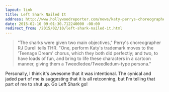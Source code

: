 ```yaml
---
layout: link
title: Left Shark Nailed It
address: http://www.hollywoodreporter.com/news/katy-perrys-choreographer-left-shark-769455
date: 2015-02-10 09:01:30.712240000 -08:00
redirect_from: /2015/02/10/left-shark-nailed-it.html
---
```


> "The sharks were given two main objectives," Perry's choreographer RJ Durell tells THR. "One, perform Katy's trademark moves to the 'Teenage Dream' chorus, which they both did perfectly; and two, to have loads of fun, and bring to life these characters in a cartoon manner, giving them a Tweedledee/Tweedledum-type persona."

Personally, I think it's awesome that it was intentional. The cynical and jaded part of me is suggesting that it is all retconning, but I'm telling that part of me to shut up. Go Left Shark go!
